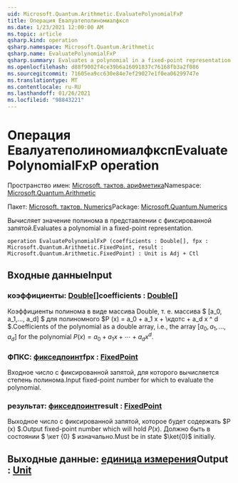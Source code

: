```yaml
---
uid: Microsoft.Quantum.Arithmetic.EvaluatePolynomialFxP
title: Операция Евалуатеполиномиалфксп
ms.date: 1/23/2021 12:00:00 AM
ms.topic: article
qsharp.kind: operation
qsharp.namespace: Microsoft.Quantum.Arithmetic
qsharp.name: EvaluatePolynomialFxP
qsharp.summary: Evaluates a polynomial in a fixed-point representation.
ms.openlocfilehash: d88f9002f4ce39b6a16091837c76168fb3a2f086
ms.sourcegitcommit: 71605ea9cc630e84e7ef29027e1f0ea06299747e
ms.translationtype: MT
ms.contentlocale: ru-RU
ms.lasthandoff: 01/26/2021
ms.locfileid: "98843221"
---
```

# <a name="evaluatepolynomialfxp-operation"></a><span data-ttu-id="adfdf-102">Операция Евалуатеполиномиалфксп</span><span class="sxs-lookup"><span data-stu-id="adfdf-102">EvaluatePolynomialFxP operation</span></span>

<span data-ttu-id="adfdf-103">Пространство имен: [Microsoft. тактов. арифметика](xref:Microsoft.Quantum.Arithmetic)</span><span class="sxs-lookup"><span data-stu-id="adfdf-103">Namespace: [Microsoft.Quantum.Arithmetic](xref:Microsoft.Quantum.Arithmetic)</span></span>

<span data-ttu-id="adfdf-104">Пакет: [Microsoft. тактов. Numerics](https://nuget.org/packages/Microsoft.Quantum.Numerics)</span><span class="sxs-lookup"><span data-stu-id="adfdf-104">Package: [Microsoft.Quantum.Numerics](https://nuget.org/packages/Microsoft.Quantum.Numerics)</span></span>


<span data-ttu-id="adfdf-105">Вычисляет значение полинома в представлении с фиксированной запятой.</span><span class="sxs-lookup"><span data-stu-id="adfdf-105">Evaluates a polynomial in a fixed-point representation.</span></span>

```qsharp
operation EvaluatePolynomialFxP (coefficients : Double[], fpx : Microsoft.Quantum.Arithmetic.FixedPoint, result : Microsoft.Quantum.Arithmetic.FixedPoint) : Unit is Adj + Ctl
```


## <a name="input"></a><span data-ttu-id="adfdf-106">Входные данные</span><span class="sxs-lookup"><span data-stu-id="adfdf-106">Input</span></span>

### <a name="coefficients--double"></a><span data-ttu-id="adfdf-107">коэффициенты: [Double](xref:microsoft.quantum.lang-ref.double)[]</span><span class="sxs-lookup"><span data-stu-id="adfdf-107">coefficients : [Double](xref:microsoft.quantum.lang-ref.double)[]</span></span>

<span data-ttu-id="adfdf-108">Коэффициенты полинома в виде массива Double, т. е. массива $ [a_0, a_1,..., a_d] $ для полиномного $P (x) = a_0 + a_1 x + \кдотс + a_d x ^ d $.</span><span class="sxs-lookup"><span data-stu-id="adfdf-108">Coefficients of the polynomial as a double array, i.e., the array $[a_0, a_1, ..., a_d]$ for the polynomial $P(x) = a_0 + a_1 x + \cdots + a_d x^d$.</span></span>


### <a name="fpx--fixedpoint"></a><span data-ttu-id="adfdf-109">ФПКС: [фикседпоинт](xref:Microsoft.Quantum.Arithmetic.FixedPoint)</span><span class="sxs-lookup"><span data-stu-id="adfdf-109">fpx : [FixedPoint](xref:Microsoft.Quantum.Arithmetic.FixedPoint)</span></span>

<span data-ttu-id="adfdf-110">Входное число с фиксированной запятой, для которого вычисляется степень полинома.</span><span class="sxs-lookup"><span data-stu-id="adfdf-110">Input fixed-point number for which to evaluate the polynomial.</span></span>


### <a name="result--fixedpoint"></a><span data-ttu-id="adfdf-111">результат: [фикседпоинт](xref:Microsoft.Quantum.Arithmetic.FixedPoint)</span><span class="sxs-lookup"><span data-stu-id="adfdf-111">result : [FixedPoint](xref:Microsoft.Quantum.Arithmetic.FixedPoint)</span></span>

<span data-ttu-id="adfdf-112">Выходное число с фиксированной запятой, которое будет содержать $P (x) $.</span><span class="sxs-lookup"><span data-stu-id="adfdf-112">Output fixed-point number which will hold $P(x)$.</span></span> <span data-ttu-id="adfdf-113">Должно быть в состоянии $ \кет {0} $ изначально.</span><span class="sxs-lookup"><span data-stu-id="adfdf-113">Must be in state $\ket{0}$ initially.</span></span>



## <a name="output--unit"></a><span data-ttu-id="adfdf-114">Выходные данные: [единица измерения](xref:microsoft.quantum.lang-ref.unit)</span><span class="sxs-lookup"><span data-stu-id="adfdf-114">Output : [Unit](xref:microsoft.quantum.lang-ref.unit)</span></span>

